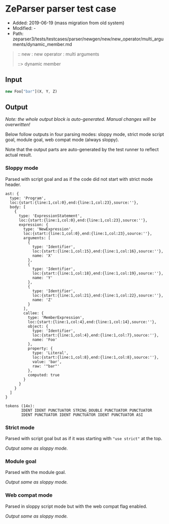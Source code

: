 # ZeParser parser test case

- Added: 2019-06-19 (mass migration from old system)
- Modified: -
- Path: zeparser3/tests/testcases/parser/newgen/new/new_operator/multi_arguments/dynamic_member.md

> :: new : new operator : multi arguments
>
> ::> dynamic member

## Input

`````js
new Foo["bar"](X, Y, Z)
`````

## Output

_Note: the whole output block is auto-generated. Manual changes will be overwritten!_

Below follow outputs in four parsing modes: sloppy mode, strict mode script goal, module goal, web compat mode (always sloppy).

Note that the output parts are auto-generated by the test runner to reflect actual result.

### Sloppy mode

Parsed with script goal and as if the code did not start with strict mode header.

`````
ast: {
  type: 'Program',
  loc:{start:{line:1,col:0},end:{line:1,col:23},source:''},
  body: [
    {
      type: 'ExpressionStatement',
      loc:{start:{line:1,col:0},end:{line:1,col:23},source:''},
      expression: {
        type: 'NewExpression',
        loc:{start:{line:1,col:0},end:{line:1,col:23},source:''},
        arguments: [
          {
            type: 'Identifier',
            loc:{start:{line:1,col:15},end:{line:1,col:16},source:''},
            name: 'X'
          },
          {
            type: 'Identifier',
            loc:{start:{line:1,col:18},end:{line:1,col:19},source:''},
            name: 'Y'
          },
          {
            type: 'Identifier',
            loc:{start:{line:1,col:21},end:{line:1,col:22},source:''},
            name: 'Z'
          }
        ],
        callee: {
          type: 'MemberExpression',
          loc:{start:{line:1,col:4},end:{line:1,col:14},source:''},
          object: {
            type: 'Identifier',
            loc:{start:{line:1,col:4},end:{line:1,col:7},source:''},
            name: 'Foo'
          },
          property: {
            type: 'Literal',
            loc:{start:{line:1,col:8},end:{line:1,col:8},source:''},
            value: 'bar',
            raw: '"bar"'
          },
          computed: true
        }
      }
    }
  ]
}

tokens (14x):
       IDENT IDENT PUNCTUATOR STRING_DOUBLE PUNCTUATOR PUNCTUATOR
       IDENT PUNCTUATOR IDENT PUNCTUATOR IDENT PUNCTUATOR ASI
`````

### Strict mode

Parsed with script goal but as if it was starting with `"use strict"` at the top.

_Output same as sloppy mode._

### Module goal

Parsed with the module goal.

_Output same as sloppy mode._

### Web compat mode

Parsed in sloppy script mode but with the web compat flag enabled.

_Output same as sloppy mode._
